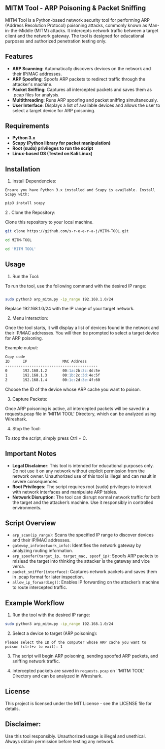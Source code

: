 


## MITM Tool - ARP Poisoning & Packet Sniffing
MITM Tool is a Python-based network security tool for performing ARP (Address Resolution Protocol) poisoning attacks, commonly known as Man-in-the-Middle (MITM) attacks. It intercepts network traffic between a target client and the network gateway. The tool is designed for educational purposes and authorized penetration testing only.

## Features
- **ARP Scanning**: Automatically discovers devices on the network and their IP/MAC addresses.
- **ARP Spoofing**: Spoofs ARP packets to redirect traffic through the attacker's machine.
- **Packet Sniffing**: Captures all intercepted packets and saves them as .pcap files for analysis.
- **Multithreading**: Runs ARP spoofing and packet sniffing simultaneously.
- **User Interface**: Displays a list of available devices and allows the user to select a target device for ARP poisoning.
## Requirements
- **Python 3.x**
- **Scapy (Python library for packet manipulation)**
- **Root (sudo) privileges to run the script**
- **Linux-based OS (Tested on Kali Linux)**
## Installation
1.  Install Dependencies:

`Ensure you have Python 3.x installed and Scapy is available. Install Scapy with:`

```bash
pip3 install scapy
```
2 . Clone the Repository:

Clone this repository to your local machine.

``` bash
git clone https://github.com/s-r-e-e-r-a-j/MITM-TOOL.git
```
```bash
cd MITM-TOOL
```
```bash
cd 'MITM TOOL'
```
## Usage
1. Run the Tool:

To run the tool, use the following command with the desired IP range:

```bash

sudo python3 arp_mitm.py -ip_range 192.168.1.0/24
```
Replace 192.168.1.0/24 with the IP range of your target network.

2.  Menu Interaction:

Once the tool starts, it will display a list of devices found in the network and their IP/MAC addresses. You will then be prompted to select a target device for ARP poisoning.

Example output:

```markdown
Copy code
ID      IP                MAC Address
------------------------------------------
0       192.168.1.2       00:1a:2b:3c:4d:5e
1       192.168.1.3       00:1b:2c:3d:4e:5f
2       192.168.1.4       00:1c:2d:3e:4f:60
```
Choose the ID of the device whose ARP cache you want to poison.

3. Capture Packets:

Once ARP poisoning is active, all intercepted packets will be saved in a requests.pcap file in 'MITM TOOL' Directory, which can be analyzed using Wireshark.

4. Stop the Tool:

To stop the script, simply press Ctrl + C.

## Important Notes
- **Legal Disclaimer**: This tool is intended for educational purposes only. Do not use it on any network without explicit permission from the network owner. Unauthorized use of this tool is illegal and can result in severe consequences.
- **Root Privileges**: The script requires root (sudo) privileges to interact with network interfaces and manipulate ARP tables.
- **Network Disruption**: The tool can disrupt normal network traffic for both the target and the attacker’s machine. Use it responsibly in controlled environments.
## Script Overview
- `arp_scan(ip_range)`: Scans the specified IP range to discover devices and their IP/MAC addresses.
- `gateway_info(network_info)`: Identifies the network gateway by analyzing routing information.
- `arp_spoofer(target_ip, target_mac, spoof_ip)`: Spoofs ARP packets to mislead the target into thinking the attacker is the gateway and vice versa.
- `packet_sniffer(interface)`: Captures network packets and saves them in .pcap format for later inspection.
- `allow_ip_forwarding()`: Enables IP forwarding on the attacker’s machine to route intercepted traffic.
## Example Workflow
1. Run the tool with the desired IP range:

```bash
sudo python3 arp_mitm.py -ip_range 192.168.1.0/24
```
2. Select a device to target (ARP poisoning):

``` vbnet
Please select the ID of the computer whose ARP cache you want to poison (ctrl+z to exit): 1
```
3. The script will begin ARP poisoning, sending spoofed ARP packets, and sniffing network traffic.

4. Intercepted packets are saved in `requests.pcap` on `'MITM TOOL' Directory and can be analyzed in Wireshark.


## License
This project is licensed under the MIT License - see the LICENSE file for details.

## Disclaimer: 
Use this tool responsibly. Unauthorized usage is illegal and unethical. Always obtain permission before testing any network.






